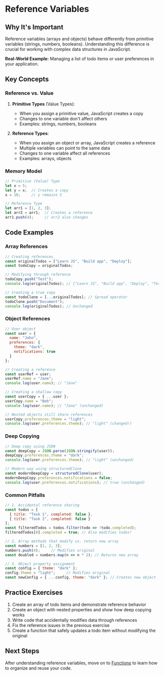 # Reference Variables

## Why It's Important

Reference variables (arrays and objects) behave differently from primitive variables (strings, numbers, booleans). Understanding this difference is crucial for working with complex data structures in JavaScript.

**Real-World Example:**
Managing a list of todo items or user preferences in your application.

## Key Concepts

### Reference vs. Value

1. **Primitive Types** (Value Types):
   - When you assign a primitive value, JavaScript creates a copy
   - Changes to one variable don't affect others
   - Examples: strings, numbers, booleans

2. **Reference Types**:
   - When you assign an object or array, JavaScript creates a reference
   - Multiple variables can point to the same data
   - Changes to one variable affect all references
   - Examples: arrays, objects

### Memory Model

```javascript
// Primitive (Value) Type
let x = 5;
let y = x;  // Creates a copy
x = 10;     // y remains 5

// Reference Type
let arr1 = [1, 2, 3];
let arr2 = arr1;  // Creates a reference
arr1.push(4);     // arr2 also changes
```

## Code Examples

### Array References

```javascript
// Creating references
const originalTodos = ["Learn JS", "Build app", "Deploy"];
const todoCopy = originalTodos;

// Modifying through reference
todoCopy.push("Test");
console.log(originalTodos); // ["Learn JS", "Build app", "Deploy", "Test"]

// Creating a true copy
const todoClone = [...originalTodos]; // Spread operator
todoClone.push("Document");
console.log(originalTodos); // Unchanged
```

### Object References

```javascript
// User object
const user = {
  name: "John",
  preferences: {
    theme: "dark",
    notifications: true
  }
};

// Creating a reference
const userRef = user;
userRef.name = "Jane";
console.log(user.name); // "Jane"

// Creating a shallow copy
const userCopy = { ...user };
userCopy.name = "Bob";
console.log(user.name); // "Jane" (unchanged)

// Nested objects still share references
userCopy.preferences.theme = "light";
console.log(user.preferences.theme); // "light" (changed!)
```

### Deep Copying

```javascript
// Deep copy using JSON
const deepCopy = JSON.parse(JSON.stringify(user));
deepCopy.preferences.theme = "dark";
console.log(user.preferences.theme); // "light" (unchanged)

// Modern way using structuredClone
const modernDeepCopy = structuredClone(user);
modernDeepCopy.preferences.notifications = false;
console.log(user.preferences.notifications); // true (unchanged)
```

### Common Pitfalls

```javascript
// 1. Accidental reference sharing
const todos = [
  { title: "Task 1", completed: false },
  { title: "Task 2", completed: false }
];
const filteredTodos = todos.filter(todo => !todo.completed);
filteredTodos[0].completed = true; // Also modifies todos!

// 2. Array methods that modify vs. return new array
const numbers = [1, 2, 3];
numbers.push(4);     // Modifies original
const doubled = numbers.map(n => n * 2); // Returns new array

// 3. Object property assignment
const config = { theme: "dark" };
config.theme = "light";     // Modifies original
const newConfig = { ...config, theme: "dark" }; // Creates new object
```

## Practice Exercises

1. Create an array of todo items and demonstrate reference behavior
2. Create an object with nested properties and show how deep copying works
3. Write code that accidentally modifies data through references
4. Fix the reference issues in the previous exercise
5. Create a function that safely updates a todo item without modifying the original

## Next Steps

After understanding reference variables, move on to [Functions](../03-functions/functions.md) to learn how to organize and reuse your code. 